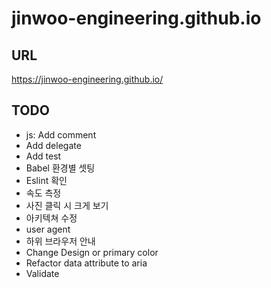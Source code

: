 # jinwoo-engineering.github.io

## URL

https://jinwoo-engineering.github.io/

## TODO

-   js: Add comment
-   Add delegate
-   Add test
-   Babel 환경별 셋팅
-   Eslint 확인
-   속도 측정
-   사진 클릭 시 크게 보기
-   아키텍쳐 수정
-   user agent
-   하위 브라우저 안내
-   Change Design or primary color
-   Refactor data attribute to aria
-   Validate
